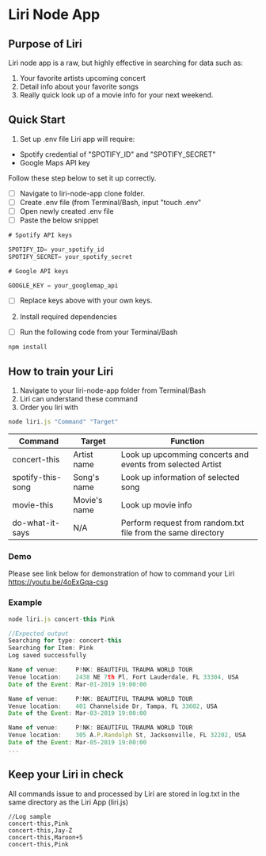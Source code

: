 # Liri Node App

## Purpose of Liri
Liri node app is a raw, but highly effective in searching for data such as:
1. Your favorite artists upcoming concert
1. Detail info about your favorite songs
1. Really quick look up of a movie info for your next weekend.

## Quick Start
1. Set up .env file
Liri app will require:
* Spotify credential of "SPOTIFY_ID" and "SPOTIFY_SECRET"
* Google Maps API key

Follow these step below to set it up correctly.
- [ ] Navigate to liri-node-app clone folder.
- [ ] Create .env file (from Terminal/Bash, input "touch .env"
- [ ] Open newly created .env file
- [ ] Paste the below snippet
```javascript
# Spotify API keys

SPOTIFY_ID= your_spotify_id
SPOTIFY_SECRET= your_spotify_secret

# Google API keys

GOOGLE_KEY = your_googlemap_api
```
- [ ] Replace keys above with your own keys.
2. Install required dependencies
- [ ] Run the following code from your Terminal/Bash
```javascript
npm install
```

## How to train your Liri
1. Navigate to your liri-node-app folder from Terminal/Bash
1. Liri can understand these command
1. Order you liri with
```javascript
node liri.js "Command" "Target"
```

Command | Target | Function
------------ | ------------- | -------------
concert-this | Artist name | Look up upcomming concerts and events from selected Artist
spotify-this-song | Song's name | Look up information of selected song
movie-this | Movie's name | Look up movie info
do-what-it-says | N/A | Perform request from random.txt file from the same directory

### Demo
Please see link below for demonstration of how to command your Liri
https://youtu.be/4oExGqa-csg

### Example
```javascript
node liri.js concert-this Pink

//Expected output
Searching for type: concert-this
Searching for Item: Pink
Log saved successfully

Name of venue:     P!NK: BEAUTIFUL TRAUMA WORLD TOUR
Venue location:    2438 NE 7th Pl, Fort Lauderdale, FL 33304, USA
Date of the Event: Mar-01-2019 19:00:00

Name of venue:     P!NK: BEAUTIFUL TRAUMA WORLD TOUR
Venue location:    401 Channelside Dr, Tampa, FL 33602, USA
Date of the Event: Mar-03-2019 19:00:00

Name of venue:     P!NK: BEAUTIFUL TRAUMA WORLD TOUR
Venue location:    305 A.P.Randolph St, Jacksonville, FL 32202, USA
Date of the Event: Mar-05-2019 19:00:00
...
```
## Keep your Liri in check
All commands issue to and processed by Liri are stored in log.txt in the same directory as the Liri App (liri.js)
```
//Log sample
concert-this,Pink
concert-this,Jay-Z
concert-this,Maroon+5
concert-this,Pink
```
